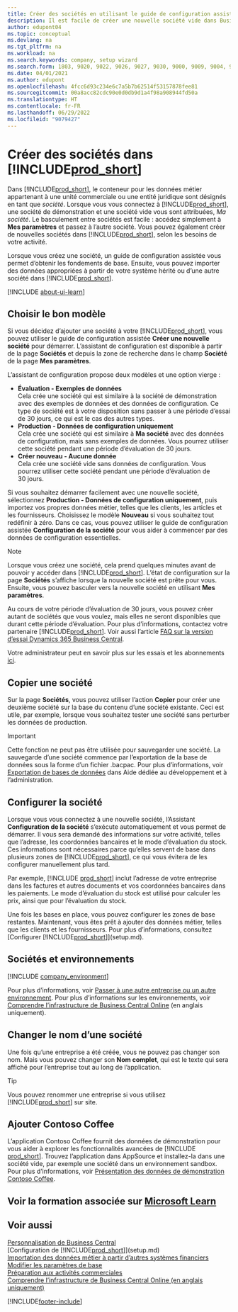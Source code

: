 ```yaml
---
title: Créer des sociétés en utilisant le guide de configuration assistée
description: Il est facile de créer une nouvelle société vide dans Business Central. Un guide de configuration assistée vous aide à l’aide de procédures, et vous pouvez importer les données métier existantes.
author: edupont04
ms.topic: conceptual
ms.devlang: na
ms.tgt_pltfrm: na
ms.workload: na
ms.search.keywords: company, setup wizard
ms.search.form: 1803, 9020, 9022, 9026, 9027, 9030, 9000, 9009, 9004, 9005, 9024, 9006, 9007, 9010, 9016, 9017
ms.date: 04/01/2021
ms.author: edupont
ms.openlocfilehash: 4fcc6d93c234e6c7a5b7b62514f53157878fee81
ms.sourcegitcommit: 00a8acc82cdc90e0d0db9d1a4f98a908944fd50a
ms.translationtype: HT
ms.contentlocale: fr-FR
ms.lasthandoff: 06/29/2022
ms.locfileid: "9079427"
---
```

# <a name="create-new-companies-in-prod_short"></a>Créer des sociétés dans [!INCLUDE[prod_short](includes/prod_short.md)]

Dans [!INCLUDE[prod_short](includes/prod_short.md)], le conteneur pour les données métier appartenant à une unité commerciale ou une entité juridique sont désignés en tant que *société*. Lorsque vous vous connectez à [!INCLUDE[prod_short](includes/prod_short.md)], une société de démonstration et une société vide vous sont attribuées, *Ma société*. Le basculement entre sociétés est facile : accédez simplement à **Mes paramètres** et passez à l’autre société. Vous pouvez également créer de nouvelles sociétés dans [!INCLUDE[prod_short](includes/prod_short.md)], selon les besoins de votre activité.  

Lorsque vous créez une société, un guide de configuration assistée vous permet d’obtenir les fondements de base. Ensuite, vous pouvez importer des données appropriées à partir de votre système hérité ou d’une autre société dans [!INCLUDE[prod_short](includes/prod_short.md)].  

[!INCLUDE [about-ui-learn](includes/about-ui-learn.md)]

## <a name="choose-the-right-template"></a>Choisir le bon modèle

Si vous décidez d’ajouter une société à votre [!INCLUDE[prod_short](includes/prod_short.md)], vous pouvez utiliser le guide de configuration assistée **Créer une nouvelle société** pour démarrer. L’assistant de configuration est disponible à partir de la page **Sociétés** et depuis la zone de recherche dans le champ **Société** de la page **Mes paramètres**.  

L’assistant de configuration propose deux modèles et une option vierge :

- **Évaluation - Exemples de données**  
    Cela crée une société qui est similaire à la société de démonstration avec des exemples de données et des données de configuration. Ce type de société est à votre disposition sans passer à une période d’essai de 30 jours, ce qui est le cas des autres types.  
- **Production - Données de configuration uniquement**  
    Cela crée une société qui est similaire à **Ma société** avec des données de configuration, mais sans exemples de données. Vous pourrez utiliser cette société pendant une période d’évaluation de 30 jours.  
- **Créer nouveau - Aucune donnée**  
    Cela crée une société vide sans données de configuration. Vous pourrez utiliser cette société pendant une période d’évaluation de 30 jours.  

Si vous souhaitez démarrer facilement avec une nouvelle société, sélectionnez **Production - Données de configuration uniquement**, puis importez vos propres données métier, telles que les clients, les articles et les fournisseurs. Choisissez le modèle **Nouveau** si vous souhaitez tout redéfinir à zéro. Dans ce cas, vous pouvez utiliser le guide de configuration assistée **Configuration de la société** pour vous aider à commencer par des données de configuration essentielles.  

> [!NOTE]  
> Lorsque vous créez une société, cela prend quelques minutes avant de pouvoir y accéder dans [!INCLUDE[prod_short](includes/prod_short.md)]. L’état de configuration sur la page **Sociétés** s’affiche lorsque la nouvelle société est prête pour vous. Ensuite, vous pouvez basculer vers la nouvelle société en utilisant **Mes paramètres**.  

Au cours de votre période d’évaluation de 30 jours, vous pouvez créer autant de sociétés que vous voulez, mais elles ne seront disponibles que durant cette période d’évaluation. Pour plus d’informations, contactez votre partenaire [!INCLUDE[prod_short](includes/prod_short.md)]. Voir aussi l’article [FAQ sur la version d’essai Dynamics 365 Business Central](trial-faq.md).  

Votre administrateur peut en savoir plus sur les essais et les abonnements [ici](/dynamics365/business-central/dev-itpro/administration/trials-subscriptions).  

## <a name="copy-a-company"></a>Copier une société

Sur la page **Sociétés**, vous pouvez utiliser l’action **Copier** pour créer une deuxième société sur la base du contenu d’une société existante. Ceci est utile, par exemple, lorsque vous souhaitez tester une société sans perturber les données de production.

> [!Important]
> Cette fonction ne peut pas être utilisée pour sauvegarder une société. La sauvegarde d’une société commence par l’exportation de la base de données sous la forme d’un fichier .bacpac. Pour plus d’informations, voir [Exportation de bases de données](/dynamics365/business-central/dev-itpro/administration/tenant-admin-center-database-export) dans Aide dédiée au développement et à l’administration.

## <a name="set-up-the-company"></a>Configurer la société

Lorsque vous vous connectez à une nouvelle société, l’Assistant **Configuration de la société** s’exécute automatiquement et vous permet de démarrer. Il vous sera demandé des informations sur votre activité, telles que l’adresse, les coordonnées bancaires et le mode d’évaluation du stock. Ces informations sont nécessaires parce qu’elles servent de base dans plusieurs zones de [!INCLUDE[prod_short](includes/prod_short.md)], ce qui vous évitera de les configurer manuellement plus tard.  

Par exemple, [!INCLUDE [prod_short](includes/prod_short.md)] inclut l’adresse de votre entreprise dans les factures et autres documents et vos coordonnées bancaires dans les paiements. Le mode d’évaluation du stock est utilisé pour calculer les prix, ainsi que pour l’évaluation du stock.  

Une fois les bases en place, vous pouvez configurer les zones de base restantes. Maintenant, vous êtes prêt à ajouter des données métier, telles que les clients et les fournisseurs. Pour plus d’informations, consultez [Configurer [!INCLUDE[prod_short](includes/prod_short.md)]](setup.md).  

## <a name="companies-and-environments"></a>Sociétés et environnements

[!INCLUDE [company_environment](includes/company_environment.md)]

Pour plus d’informations, voir [Passer à une autre entreprise ou un autre environnement](ui-organization-switch.md). Pour plus d’informations sur les environnements, voir [Comprendre l’infrastructure de Business Central Online](/dynamics365/business-central/dev-itpro/administration/tenant-environment-topology) (en anglais uniquement).  

## <a name="changing-a-companys-name"></a>Changer le nom d’une société

Une fois qu’une entreprise a été créée, vous ne pouvez pas changer son nom. Mais vous pouvez changer son **Nom complet**, qui est le texte qui sera affiché pour l’entreprise tout au long de l’application.  

> [!TIP]
> Vous pouvez renommer une entreprise si vous utilisez [!INCLUDE[prod_short](includes/prod_short.md)] sur site.

## <a name="add-contoso-coffee"></a>Ajouter Contoso Coffee

L’application Contoso Coffee fournit des données de démonstration pour vous aider à explorer les fonctionnalités avancées de [!INCLUDE [prod_short](includes/prod_short.md)]. Trouvez l’application dans AppSource et installez-la dans une société vide, par exemple une société dans un environnement sandbox. Pour plus d’informations, voir [Présentation des données de démonstration Contoso Coffee](contoso-coffee/contoso-coffee-intro.md).  

## <a name="see-related-training-at-microsoft-learn"></a>Voir la formation associée sur [Microsoft Learn](/learn/modules/create-new-companies-dynamics-365-business-central/)

## <a name="see-also"></a>Voir aussi

[Personnalisation de Business Central](ui-customizing-overview.md)  
[Configuration de [!INCLUDE[prod_short](includes/prod_short.md)]](setup.md)  
[Importation des données métier à partir d’autres systèmes financiers](across-import-data-configuration-packages.md)  
[Modifier les paramètres de base](ui-change-basic-settings.md)  
[Préparation aux activités commerciales](ui-get-ready-business.md)  
[Comprendre l’infrastructure de Business Central Online (en anglais uniquement)](/dynamics365/business-central/dev-itpro/administration/tenant-environment-topology)  


[!INCLUDE[footer-include](includes/footer-banner.md)]